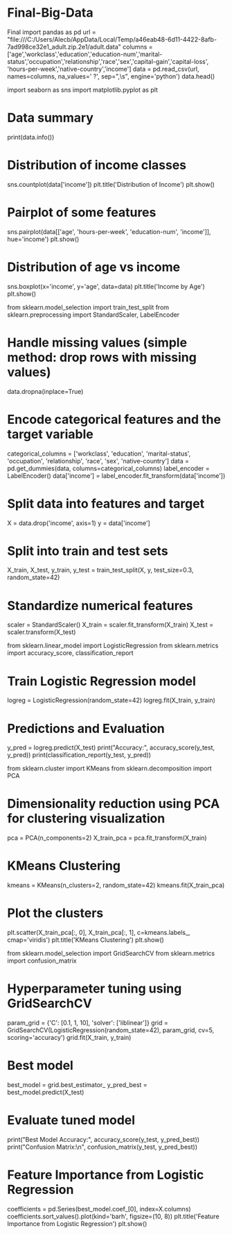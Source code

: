 # Final-Big-Data
Final 
import pandas as pd
url = "file:///C:/Users/Alecb/AppData/Local/Temp/a46eab48-6d11-4422-8afb-7ad998ce32e1_adult.zip.2e1/adult.data"
columns = ['age','workclass','education','education-num','marital-status','occupation','relationship','race','sex','capital-gain','capital-loss', 'hours-per-week','native-country','income']
data = pd.read_csv(url, names=columns, na_values=' ?', sep=",\s", engine='python')
data.head()

import seaborn as sns
import matplotlib.pyplot as plt

# Data summary
print(data.info())

# Distribution of income classes
sns.countplot(data['income'])
plt.title('Distribution of Income')
plt.show()


# Pairplot of some features
sns.pairplot(data[['age', 'hours-per-week', 'education-num', 'income']], hue='income')
plt.show()

# Distribution of age vs income
sns.boxplot(x='income', y='age', data=data)
plt.title('Income by Age')
plt.show()


from sklearn.model_selection import train_test_split
from sklearn.preprocessing import StandardScaler, LabelEncoder

# Handle missing values (simple method: drop rows with missing values)
data.dropna(inplace=True)

# Encode categorical features and the target variable
categorical_columns = ['workclass', 'education', 'marital-status', 'occupation', 
                       'relationship', 'race', 'sex', 'native-country']
data = pd.get_dummies(data, columns=categorical_columns)
label_encoder = LabelEncoder()
data['income'] = label_encoder.fit_transform(data['income'])

# Split data into features and target
X = data.drop('income', axis=1)
y = data['income']

# Split into train and test sets
X_train, X_test, y_train, y_test = train_test_split(X, y, test_size=0.3, random_state=42)

# Standardize numerical features
scaler = StandardScaler()
X_train = scaler.fit_transform(X_train)
X_test = scaler.transform(X_test)


from sklearn.linear_model import LogisticRegression
from sklearn.metrics import accuracy_score, classification_report

# Train Logistic Regression model
logreg = LogisticRegression(random_state=42)
logreg.fit(X_train, y_train)

# Predictions and Evaluation
y_pred = logreg.predict(X_test)
print("Accuracy:", accuracy_score(y_test, y_pred))
print(classification_report(y_test, y_pred))


from sklearn.cluster import KMeans
from sklearn.decomposition import PCA

# Dimensionality reduction using PCA for clustering visualization
pca = PCA(n_components=2)
X_train_pca = pca.fit_transform(X_train)

# KMeans Clustering
kmeans = KMeans(n_clusters=2, random_state=42)
kmeans.fit(X_train_pca)

# Plot the clusters
plt.scatter(X_train_pca[:, 0], X_train_pca[:, 1], c=kmeans.labels_, cmap='viridis')
plt.title('KMeans Clustering')
plt.show()


from sklearn.model_selection import GridSearchCV
from sklearn.metrics import confusion_matrix

# Hyperparameter tuning using GridSearchCV
param_grid = {'C': [0.1, 1, 10], 'solver': ['liblinear']}
grid = GridSearchCV(LogisticRegression(random_state=42), param_grid, cv=5, scoring='accuracy')
grid.fit(X_train, y_train)

# Best model
best_model = grid.best_estimator_
y_pred_best = best_model.predict(X_test)

# Evaluate tuned model
print("Best Model Accuracy:", accuracy_score(y_test, y_pred_best))
print("Confusion Matrix:\n", confusion_matrix(y_test, y_pred_best))


# Feature Importance from Logistic Regression
coefficients = pd.Series(best_model.coef_[0], index=X.columns)
coefficients.sort_values().plot(kind='barh', figsize=(10, 8))
plt.title('Feature Importance from Logistic Regression')
plt.show()
